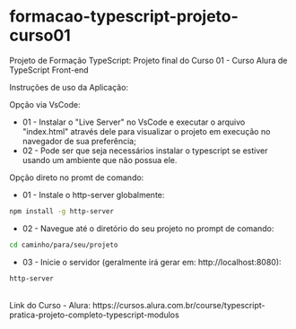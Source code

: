 # formacao-typescript-projeto-curso01
Projeto de Formação TypeScript: Projeto final do Curso 01 - Curso Alura de TypeScript Front-end

Instruções de uso da Aplicação:

Opção via VsCode:
* 01 - Instalar o "Live Server" no VsCode e executar o arquivo "index.html" através dele para visualizar o projeto em execução no navegador de sua preferência;
* 02 - Pode ser que seja necessários instalar o typescript se estiver usando um ambiente que não possua ele.

Opção direto no promt de comando:
* 01 - Instale o http-server globalmente:
```bash
npm install -g http-server
```
* 02 - Navegue até o diretório do seu projeto no prompt de comando:
```bash
cd caminho/para/seu/projeto
```
* 03 - Inicie o servidor (geralmente irá gerar em: http://localhost:8080):
```bash
http-server
```
</br>
Link do Curso - Alura:
https://cursos.alura.com.br/course/typescript-pratica-projeto-completo-typescript-modulos
